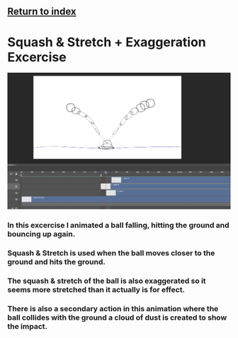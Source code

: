 ## <a href="../index">Return to index</a>

# Squash & Stretch + Exaggeration Excercise

<img src="img/ball_ani.png" alt="">


### In this excercise I animated a ball falling, hitting the ground and bouncing up again.
### Squash & Stretch is used when the ball moves closer to the ground and hits the ground.
### The squash & stretch of the ball is also exaggerated so it seems more stretched than it actually is for effect.
### There is also a secondary action in this animation where the ball collides with the ground a cloud of dust is created to show the impact.